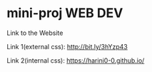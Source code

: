 # mini-proj WEB DEV

Link to the Website

Link 1(external css):
http://bit.ly/3hYzp43

Link 2(internal css):
https://harini0-0.github.io/
